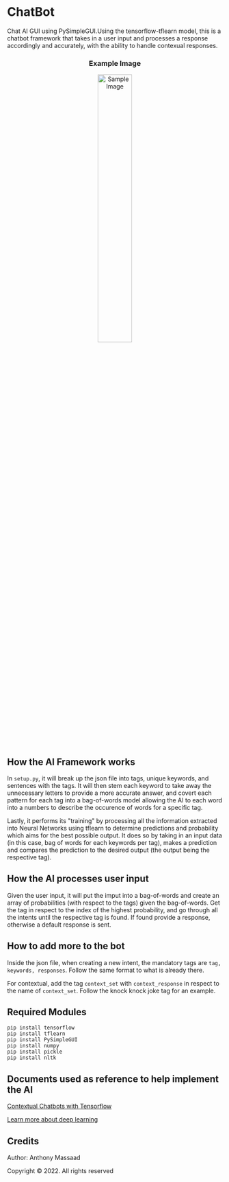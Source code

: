 # ChatBot

Chat AI GUI using PySimpleGUI.Using the tensorflow-tflearn model, this is a chatbot framework that takes in a user input and processes a response accordingly and accurately, with the ability to handle contexual responses. 

<center>
  <h3>Example Image</h3>
  <img src="https://user-images.githubusercontent.com/62800170/154606145-51be647d-3546-424e-8a16-3b202d0eab9c.png" alt="Sample Image" width="40%"/>
</center>

## How the AI Framework works

In ```setup.py```, it will break up the json file into tags, unique keywords, and sentences with the tags. It will then stem each keyword to take away the unnecessary letters to provide a more accurate answer, and covert each pattern for each tag into a bag-of-words model allowing the AI to each word into a numbers to describe the occurence of words for a specific tag. 

Lastly, it performs its "training" by processing all the information extracted into Neural Networks using tflearn to determine predictions and probability which aims for the best possible output. It does so by taking in an input data (in this case, bag of words for each keywords per tag), makes a prediction and compares the prediction to the desired output (the output being the respective tag).

## How the AI processes user input

Given the user input, it will put the imput into a bag-of-words and create an array of probabilities (with respect to the tags) given the bag-of-words. Get the tag in respect to the index of the highest probability, and go through all the intents until the respective tag is found. If found provide a response, otherwise a default response is sent. 

## How to add more to the bot

Inside the json file, when creating a new intent, the mandatory tags are ```tag, keywords, responses```. Follow the same format to what is already there. 

For contextual, add the tag ```context_set``` with ```context_response``` in respect to the name of ```context_set```. Follow the knock knock joke tag for an example.

## Required Modules
```
pip install tensorflow
pip install tflearn
pip install PySimpleGUI
pip install numpy
pip install pickle
pip install nltk
```

## Documents used as reference to help implement the AI
<a href="https://chatbotsmagazine.com/contextual-chat-bots-with-tensorflow-4391749d0077" targer="_blank">Contextual Chatbots with Tensorflow</a>

<a href="https://chatbotslife.com/deep-learning-in-7-lines-of-code-7879a8ef8cfb" targer="_blank">Learn more about deep learning</a>

## Credits
Author: Anthony Massaad

Copyright © 2022. All rights reserved
